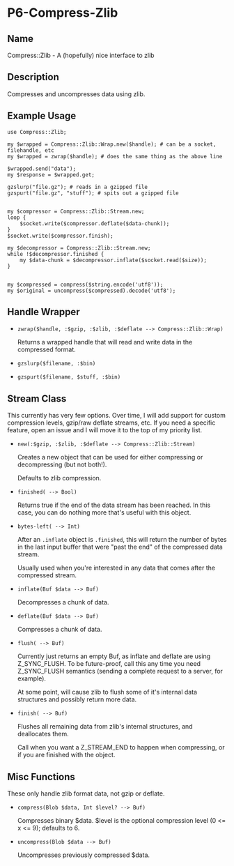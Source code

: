 P6-Compress-Zlib
================

## Name ##

Compress::Zlib - A (hopefully) nice interface to zlib

## Description ##

Compresses and uncompresses data using zlib.

## Example Usage ##

    use Compress::Zlib;

    my $wrapped = Compress::Zlib::Wrap.new($handle); # can be a socket, filehandle, etc
    my $wrapped = zwrap($handle); # does the same thing as the above line

    $wrapped.send("data");
    my $response = $wrapped.get;

    gzslurp("file.gz"); # reads in a gzipped file
    gzspurt("file.gz", "stuff"); # spits out a gzipped file


    my $compressor = Compress::Zlib::Stream.new;
    loop {
        $socket.write($compressor.deflate($data-chunk));
    }
    $socket.write($compressor.finish);

    my $decompressor = Compress::Zlib::Stream.new;
    while !$decompressor.finished {
        my $data-chunk = $decompressor.inflate($socket.read($size));
    }


    my $compressed = compress($string.encode('utf8'));
    my $original = uncompress($compressed).decode('utf8');

## Handle Wrapper ##

 -  `zwrap($handle, :$gzip, :$zlib, :$deflate --> Compress::Zlib::Wrap)`

    Returns a wrapped handle that will read and write data in the compressed format.

 -  `gzslurp($filename, :$bin)`

 -  `gzspurt($filename, $stuff, :$bin)`

## Stream Class ##

This currently has very few options. Over time, I will add support for custom
compression levels, gzip/raw deflate streams, etc. If you need a specific feature,
open an issue and I will move it to the top of my priority list.

 -  `new(:$gzip, :$zlib, :$deflate --> Compress::Zlib::Stream)`

    Creates a new object that can be used for either compressing or decompressing
    (but not both!).

    Defaults to zlib compression.

 -  `finished( --> Bool)`

    Returns true if the end of the data stream has been reached. In this case,
    you can do nothing more that's useful with this object.

 -  `bytes-left( --> Int)`

    After an `.inflate` object is `.finished`, this will return the number of bytes in the last
    input buffer that were "past the end" of the compressed data stream.

    Usually used when you're interested in any data that comes after the compressed stream.

 -  `inflate(Buf $data --> Buf)`

    Decompresses a chunk of data.

 -  `deflate(Buf $data --> Buf)`

    Compresses a chunk of data.

 -  `flush( --> Buf)`

    Currently just returns an empty Buf, as inflate and deflate are using Z_SYNC_FLUSH.
    To be future-proof, call this any time you need Z_SYNC_FLUSH semantics (sending
    a complete request to a server, for example).

    At some point, will cause zlib to flush some of it's internal data structures
    and possibly return more data.

 -  `finish( --> Buf)`

    Flushes all remaining data from zlib's internal structures, and deallocates
    them.

    Call when you want a Z_STREAM_END to happen when compressing, or if you are
    finished with the object.

## Misc Functions ##

These only handle zlib format data, not gzip or deflate.

 -  `compress(Blob $data, Int $level? --> Buf)`

    Compresses binary $data. $level is the optional compression level (0 <= x <= 9); defaults to 6.

 -  `uncompress(Blob $data --> Buf)`

    Uncompresses previously compressed $data.
